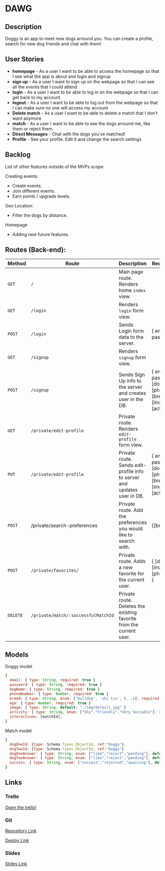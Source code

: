 # DAWG

## Description

Doggy is an app to meet new dogs arround you. You can create a profile, search for new dog friends and chat with them!

## User Stories

- **homepage** - As a user I want to be able to access the homepage so that I see what the app is about and login and signup
- **sign up** - As a user I want to sign up on the webpage so that I can see all the events that I could attend
- **login** - As a user I want to be able to log in on the webpage so that I can get back to my account
- **logout** - As a user I want to be able to log out from the webpage so that I can make sure no one will access my account
- **Delete match**  - As a user I want to be able to delete a match that I don't want anymore
- **match** - As a user I want to be able to see the dogs arround me, like them or reject them.
- **Direct Messages** - Chat with the dogs you've matched!
- **Profile** - See your profile. Edit it and change the search settings



## Backlog

List of other features outside of the MVPs scope

Creating events:
- Create events.
- Join different events.
- Earn points / upgrade levels.

Geo Location:
- Filter the dogs by distance.

Homepage
- Adding new future features.


## Routes (Back-end):



| **Method** | **Route**                           | **Description**                                              | Request  - Body                                              |
| ---------- | ----------------------------------- | :----------------------------------------------------------- | ------------------------------------------------------------ |
| `GET`      | `/`                                 | Main page route.  Renders home `index` view.                 |                                                              |
| `GET`      | `/login`                            | Renders `login` form view.                                   |                                                              |
| `POST`     | `/login`                            | Sends Login form data to the server.                         | { email, password }                                          |
| `GET`      | `/signup`                           | Renders `signup` form view.                                  |                                                              |
| `POST`     | `/signup`                           | Sends Sign Up info to the server and creates user in the DB. | { email, password, [dogName], [phoneNumber], [breed], [age], [imageUrl], [activity] } |
| `GET`      | `/private/edit-profile`             | Private route. Renders `edit-profile` form view.             |                                                              |
| `PUT`      | `/private/edit-profile`             | Private route. Sends edit-profile info to server and updates user in DB. | { email, password, [dogName], [phoneNumber], [breed], [age], [imageUrl], [activity] } |
| `POST`     | /private/search-preferences         | Private route. Add the preferences you would like to search with. | {[breed], [age]}                                             |
| `POST`     | `/private/favorites/`               | Private route. Adds a new favorite for the current user.     | { [dogName], [image], [phoneNumber] }                        |
| `DELETE`   | `/private/match/:successfulMatchId` | Private route. Deletes the existing favorite from the current user. |                                                              |

## Models

Doggy model

```javascript
{
  email: { type: String, required: true }
  password: { type: String, required: true }
  dogName: { type: String, required: true }
  phoneNumber: { type: Number, required: true }
  breed: { type: String, enum: ['bulldog', 'shi tzu', (...)], required: true},
  age: { type: Number, required: true }
  image: { type: String, default: "./img/default.jpg" }
  activity: { type: String, enum: ["Shy","Friendly","Very Sociable"], required: true},
  interactions: [matchId],
}

```



Match model

```javascript
{
  dogOneId: {type: Schema.Types.ObjectId, ref:"Doggy"},
  dogTwoId: {type: Schema.Types.ObjectId, ref:"Doggy"}
  dogOneAnswer: { type: String, enum: ["like","reject","pending"], default: "pending" },
  dogTwoAnswer: { type: String, enum: ["like","reject","pending"], default: "pending" },
  success: { type: String, enum: ["success","rejected","awaiting"], default: "awaiting" },
}

```

## Links

### Trello

[Open the trello!](https://trello.com/b/WuUgMfQq/project-2-doggy)

### Git

[Repository Link](https://github.com/guillemtubert/Doggy)

[Deploy Link](https://dawg-project.herokuapp.com/)

### Slides 

[Slides Link](https://docs.google.com/presentation/d/1maTh19snJx0KqOmr5Z6mSbECEX2EyE4BDtyz2u09eM8/edit?usp=sharing)
